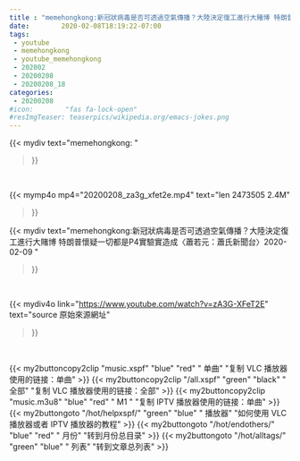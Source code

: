```yaml
---
title : "memehongkong:新冠狀病毒是否可透過空氣傳播？大陸決定復工進行大賭博 特朗普懷疑一切都是P4實驗實造成〈蕭若元：蕭氏新聞台〉2020-02-09 "
date:        2020-02-08T18:19:22-07:00
tags:
 - youtube
 - memehongkong
 - youtube_memehongkong
 - 202002
 - 20200208
 - 20200208_18
categories:
 - 20200208
#icon:        "fas fa-lock-open"
#resImgTeaser: teaserpics/wikipedia.org/emacs-jokes.png
---
```


{{< mydiv text="memehongkong: "
>}}
<br>


{{< mymp4o mp4="20200208_za3g_xfet2e.mp4"
text="len 2473505    2.4M"
>}}


{{< mydiv text="memehongkong:新冠狀病毒是否可透過空氣傳播？大陸決定復工進行大賭博 特朗普懷疑一切都是P4實驗實造成〈蕭若元：蕭氏新聞台〉2020-02-09 "
>}}
<br>

{{< mydiv4o link="https://www.youtube.com/watch?v=zA3G-XFeT2E"
text="source 原始來源網址"
>}}


<br>



{{< my2buttoncopy2clip "music.xspf"        "blue"   "red"    " 单曲"  "复制 VLC 播放器使用的链接：单曲" >}} {{< my2buttoncopy2clip "/all.xspf"         "green"  "black"  " 全部"  "复制 VLC 播放器使用的链接：全部" >}} {{< my2buttoncopy2clip "music.m3u8"        "blue"   "red"    " M1 "    "复制 IPTV 播放器使用的链接：单曲" >}} {{< my2buttongoto      "/hot/helpxspf/"    "green"  "blue"   " 播放器" "如何使用 VLC 播放器或者 IPTV 播放器的教程" >}} {{< my2buttongoto      "/hot/endothers/"   "blue"   "red"    " 月份"   "转到月份总目录" >}} {{< my2buttongoto      "/hot/alltags/"     "green"  "blue"   " 列表"   "转到文章总列表" >}} 
